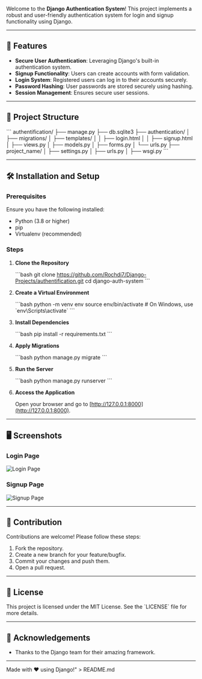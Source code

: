 
Welcome to the **Django Authentication System**! This project implements a robust and user-friendly authentication system for login and signup functionality using Django.

---

## 🚀 Features

- **Secure User Authentication**: Leveraging Django's built-in authentication system.
- **Signup Functionality**: Users can create accounts with form validation.
- **Login System**: Registered users can log in to their accounts securely.
- **Password Hashing**: User passwords are stored securely using hashing.
- **Session Management**: Ensures secure user sessions.

---

## 📂 Project Structure

\`\`\`
authentification/
├── manage.py
├── db.sqlite3
├── authentication/ 
│   ├── migrations/
│   ├── templates/
│   │   ├── login.html
│   │   ├── signup.html
│   ├── views.py
│   ├── models.py
│   ├── forms.py
│   └── urls.py
├── project_name/
│   ├── settings.py
│   ├── urls.py
│   ├── wsgi.py
\`\`\`

---

## 🛠️ Installation and Setup

### Prerequisites

Ensure you have the following installed:
- Python (3.8 or higher)
- pip
- Virtualenv (recommended)

### Steps

1. **Clone the Repository**

   \`\`\`bash
   git clone https://github.com/Rochdi7/Django-Projects/authentification.git
   cd django-auth-system
   \`\`\`

2. **Create a Virtual Environment**

   \`\`\`bash
   python -m venv env
   source env/bin/activate  # On Windows, use \`env\\Scripts\\activate\`
   \`\`\`

3. **Install Dependencies**

   \`\`\`bash
   pip install -r requirements.txt
   \`\`\`

4. **Apply Migrations**

   \`\`\`bash
   python manage.py migrate
   \`\`\`

5. **Run the Server**

   \`\`\`bash
   python manage.py runserver
   \`\`\`

6. **Access the Application**

   Open your browser and go to [http://127.0.0.1:8000](http://127.0.0.1:8000).

---

## 🖥️ Screenshots

### Login Page
![Login Page](screenshots/login.png)

### Signup Page
![Signup Page](screenshots/signup.png)

---

## 🤝 Contribution

Contributions are welcome! Please follow these steps:
1. Fork the repository.
2. Create a new branch for your feature/bugfix.
3. Commit your changes and push them.
4. Open a pull request.

---

## 📜 License

This project is licensed under the MIT License. See the \`LICENSE\` file for more details.

---

## 🌟 Acknowledgements

- Thanks to the Django team for their amazing framework.

---

Made with ❤️ using Django!" > README.md
